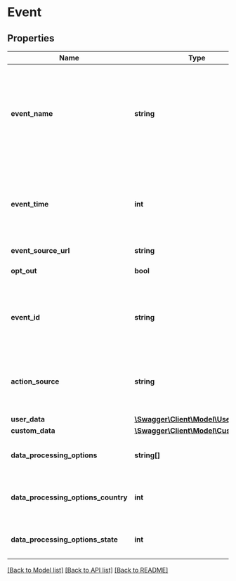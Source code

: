 # Event

## Properties
Name | Type | Description | Notes
------------ | ------------- | ------------- | -------------
**event_name** | **string** | A Facebook pixel Standard Event or Custom Event name. This field is used to deduplicate events sent by both Facebook Pixel and Conversions API. event_id is also used in deduplication. For the same customer action, event from the browser event match event_name from the server event. If we find a match between events sent within 48 hours of each other, we only consider the first one. If a server and browser event arrive at approximately the same time (within 5 minutes of each other), we favor the browser event. | 
**event_time** | **int** | A Unix timestamp in seconds indicating when the actual event occurred. The specified time may be earlier than the time you send the event to Facebook. This is to enable batch processing and server performance optimization. event_time can be up to 7 days before you send an event to Facebook. If any event_time in data is greater than 7 days in the past, we return an error for the entire request and process no events. | 
**event_source_url** | **string** | The browser URL where the event happened. | [optional] 
**opt_out** | **bool** | A flag that indicates we should not use this event for ads delivery optimization. If set to true, we only use the event for attribution. | [optional] 
**event_id** | **string** | This ID can be any unique string chosen by the advertiser. event_id is used to deduplicate events sent by both Facebook Pixel and Conversions API. event_name is also used in deduplication. For deduplication, the eventID from a browser event must match the event_id in the corresponding server event. | [optional] 
**action_source** | **string** | This field allows you to specify where your conversions occurred. Knowing where your events took place helps ensure your ads go to the right people. See docs for the allowable values. https://developers.facebook.com/docs/marketing-api/conversions-api/parameters/server-event#action-source | 
**user_data** | [**\Swagger\Client\Model\UserData**](UserData.md) |  | 
**custom_data** | [**\Swagger\Client\Model\CustomData**](CustomData.md) |  | [optional] 
**data_processing_options** | **string[]** | Processing options you would like to enable for a specific event. For more details see: https://developers.facebook.com/docs/marketing-apis/data-processing-options. | [optional] 
**data_processing_options_country** | **int** | The country that you want to associate to this data processing option. If you set a country, you must also set a state. For more details see: https://developers.facebook.com/docs/marketing-apis/data-processing-options | [optional] 
**data_processing_options_state** | **int** | The state that you want to associate with this data processing option. For more details see: https://developers.facebook.com/docs/marketing-apis/data-processing-options. | [optional] 

[[Back to Model list]](../../README.md#documentation-for-models) [[Back to API list]](../../README.md#documentation-for-api-endpoints) [[Back to README]](../../README.md)

